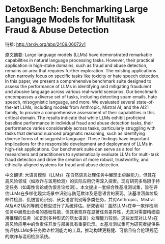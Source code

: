 # DetoxBench: Benchmarking Large Language Models for Multitask Fraud & Abuse Detection

链接: http://arxiv.org/abs/2409.06072v1

原文摘要:
Large language models (LLMs) have demonstrated remarkable capabilities in
natural language processing tasks. However, their practical application in
high-stake domains, such as fraud and abuse detection, remains an area that
requires further exploration. The existing applications often narrowly focus on
specific tasks like toxicity or hate speech detection. In this paper, we
present a comprehensive benchmark suite designed to assess the performance of
LLMs in identifying and mitigating fraudulent and abusive language across
various real-world scenarios. Our benchmark encompasses a diverse set of tasks,
including detecting spam emails, hate speech, misogynistic language, and more.
We evaluated several state-of-the-art LLMs, including models from Anthropic,
Mistral AI, and the AI21 family, to provide a comprehensive assessment of their
capabilities in this critical domain. The results indicate that while LLMs
exhibit proficient baseline performance in individual fraud and abuse detection
tasks, their performance varies considerably across tasks, particularly
struggling with tasks that demand nuanced pragmatic reasoning, such as
identifying diverse forms of misogynistic language. These findings have
important implications for the responsible development and deployment of LLMs
in high-risk applications. Our benchmark suite can serve as a tool for
researchers and practitioners to systematically evaluate LLMs for multi-task
fraud detection and drive the creation of more robust, trustworthy, and
ethically-aligned systems for fraud and abuse detection.

中文翻译:
大语言模型（LLMs）在自然语言处理任务中展现出卓越能力，但其在高风险领域（如欺诈与滥用检测）的实际应用仍需深入探索。现有研究多局限于特定任务（如毒性言论或仇恨言论检测）。本文提出一套综合性基准测试集，旨在评估LLMs在多样化现实场景中识别与防范欺诈及恶意语言的表现。该基准涵盖垃圾邮件检测、仇恨言论识别、厌女语言判别等多类任务，并对Anthropic、Mistral AI及AI21系列等前沿模型进行了系统评估。研究表明：虽然LLMs在单一欺诈检测任务中展现出合格的基础性能，但其表现存在显著任务差异性，尤其对需要精细语用推理的任务（如识别多种形式的厌女语言）处理能力较弱。这些发现对LLMs在高风险应用中的负责任开发与部署具有重要启示。本基准测试集可为研究者提供系统评估LLMs多任务欺诈检测能力的工具，推动构建更稳健、可信且符合伦理规范的欺诈与滥用检测系统。
